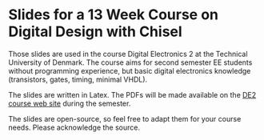 
# Slides for a 13 Week Course on Digital Design with Chisel

Those slides are used in the course Digital Electronics 2 at the
Technical University of Denmark. The course aims for second semester
EE students without programming experience, but basic digital
electronics knowledge (transistors, gates, timing, minimal VHDL).

The slides are written in Latex.
The PDFs will be made available on the
[DE2 course web site](http://www2.imm.dtu.dk/courses/02139/)
during the semester.

The slides are open-source, so feel free to adapt them for your
course needs. Please acknowledge the source.

